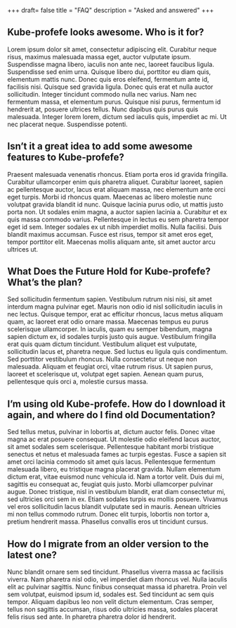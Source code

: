 +++
draft= false
title = "FAQ"
description = "Asked and answered"
+++

## Kube-profefe looks awesome. Who is it for?

Lorem ipsum dolor sit amet, consectetur adipiscing elit. Curabitur neque risus, maximus malesuada massa eget, auctor vulputate ipsum. Suspendisse magna libero, iaculis non ante nec, laoreet faucibus ligula. Suspendisse sed enim urna. Quisque libero dui, porttitor eu diam quis, elementum mattis nunc. Donec quis eros eleifend, fermentum ante id, facilisis nisi. Quisque sed gravida ligula. Donec quis erat et nulla auctor sollicitudin. Integer tincidunt commodo nulla nec varius. Nam nec fermentum massa, et elementum purus. Quisque nisi purus, fermentum id hendrerit at, posuere ultrices tellus. Nunc dapibus quis purus quis malesuada. Integer lorem lorem, dictum sed iaculis quis, imperdiet ac mi. Ut nec placerat neque. Suspendisse potenti.

## Isn’t it a great idea to add some awesome features to Kube-profefe?

Praesent malesuada venenatis rhoncus. Etiam porta eros id gravida fringilla. Curabitur ullamcorper enim quis pharetra aliquet. Curabitur laoreet, sapien ac pellentesque auctor, lacus erat aliquam massa, nec elementum ante orci eget turpis. Morbi id rhoncus quam. Maecenas ac libero molestie nunc volutpat gravida blandit id nunc. Quisque lacinia purus odio, ut mattis justo porta non. Ut sodales enim magna, a auctor sapien lacinia a. Curabitur et ex quis massa commodo varius. Pellentesque in lectus eu sem pharetra tempor eget id sem. Integer sodales ex ut nibh imperdiet mollis. Nulla facilisi. Duis blandit maximus accumsan. Fusce est risus, tempor sit amet eros eget, tempor porttitor elit. Maecenas mollis aliquam ante, sit amet auctor arcu ultrices ut.

## What Does the Future Hold for Kube-profefe? What’s the plan?

Sed sollicitudin fermentum sapien. Vestibulum rutrum nisi nisi, sit amet interdum magna pulvinar eget. Mauris non odio id nisl sollicitudin iaculis in nec lectus. Quisque tempor, erat ac efficitur rhoncus, lacus metus aliquam quam, ac laoreet erat odio ornare massa. Maecenas tempus eu purus scelerisque ullamcorper. In iaculis, quam eu semper bibendum, magna sapien dictum ex, id sodales turpis justo quis augue. Vestibulum fringilla erat quis quam dictum tincidunt. Vestibulum aliquet est vulputate, sollicitudin lacus et, pharetra neque. Sed luctus eu ligula quis condimentum. Sed porttitor vestibulum rhoncus. Nulla consectetur ut neque non malesuada. Aliquam et feugiat orci, vitae rutrum risus. Ut sapien purus, laoreet et scelerisque ut, volutpat eget sapien. Aenean quam purus, pellentesque quis orci a, molestie cursus massa.

## I’m using old Kube-profefe. How do I download it again, and where do I find old Documentation?

Sed tellus metus, pulvinar in lobortis at, dictum auctor felis. Donec vitae magna ac erat posuere consequat. Ut molestie odio eleifend lacus auctor, sit amet sodales sem scelerisque. Pellentesque habitant morbi tristique senectus et netus et malesuada fames ac turpis egestas. Fusce a sapien sit amet orci lacinia commodo sit amet quis lacus. Pellentesque fermentum malesuada libero, eu tristique magna placerat gravida. Nullam elementum dictum erat, vitae euismod nunc vehicula id. Nam a tortor velit. Duis dui mi, sagittis eu consequat ac, feugiat quis justo. Morbi ullamcorper pulvinar augue. Donec tristique, nisl in vestibulum blandit, erat diam consectetur mi, sed ultricies orci sem in ex. Etiam sodales turpis eu mollis posuere. Vivamus vel eros sollicitudin lacus blandit vulputate sed in mauris. Aenean ultricies mi non tellus commodo rutrum. Donec elit turpis, lobortis non tortor a, pretium hendrerit massa. Phasellus convallis eros ut tincidunt cursus.

## How do I migrate from an older version to the latest one?

Nunc blandit ornare sem sed tincidunt. Phasellus viverra massa ac facilisis viverra. Nam pharetra nisl odio, vel imperdiet diam rhoncus vel. Nulla iaculis elit ac pulvinar sagittis. Nunc finibus consequat massa id pharetra. Proin vel sem volutpat, euismod ipsum id, sodales est. Sed tincidunt ac sem quis tempor. Aliquam dapibus leo non velit dictum elementum. Cras semper, tellus non sagittis accumsan, risus odio ultricies massa, sodales placerat felis risus sed ante. In pharetra pharetra dolor id hendrerit.
